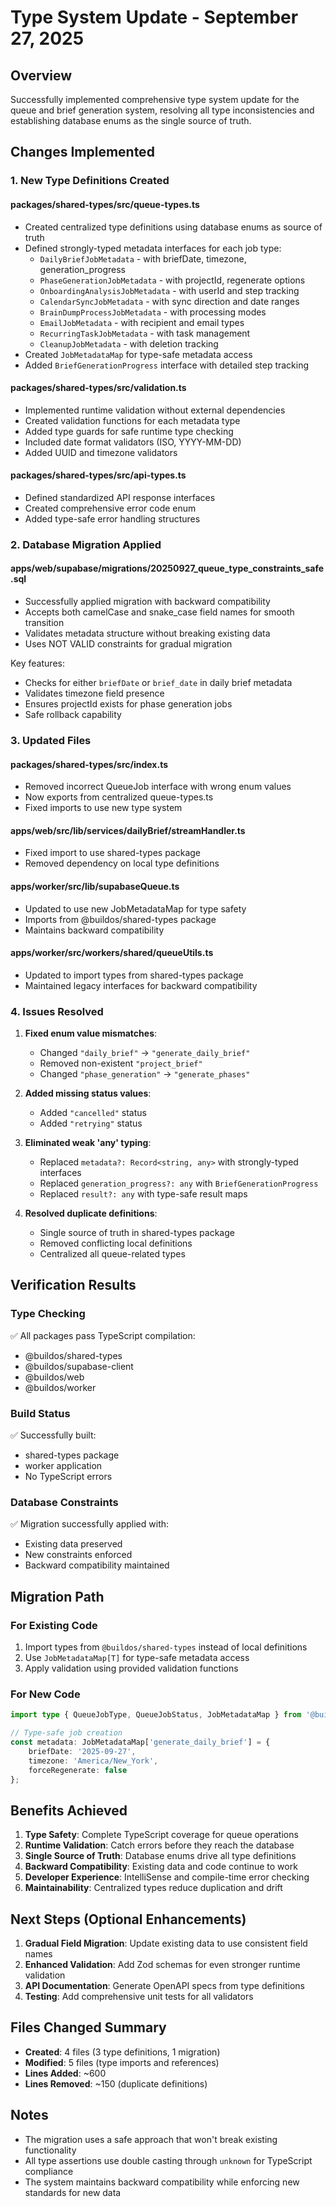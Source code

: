 # Type System Update - September 27, 2025

## Overview

Successfully implemented comprehensive type system update for the queue and brief generation system, resolving all type inconsistencies and establishing database enums as the single source of truth.

## Changes Implemented

### 1. New Type Definitions Created

#### packages/shared-types/src/queue-types.ts

- Created centralized type definitions using database enums as source of truth
- Defined strongly-typed metadata interfaces for each job type:
    - `DailyBriefJobMetadata` - with briefDate, timezone, generation_progress
    - `PhaseGenerationJobMetadata` - with projectId, regenerate options
    - `OnboardingAnalysisJobMetadata` - with userId and step tracking
    - `CalendarSyncJobMetadata` - with sync direction and date ranges
    - `BrainDumpProcessJobMetadata` - with processing modes
    - `EmailJobMetadata` - with recipient and email types
    - `RecurringTaskJobMetadata` - with task management
    - `CleanupJobMetadata` - with deletion tracking
- Created `JobMetadataMap` for type-safe metadata access
- Added `BriefGenerationProgress` interface with detailed step tracking

#### packages/shared-types/src/validation.ts

- Implemented runtime validation without external dependencies
- Created validation functions for each metadata type
- Added type guards for safe runtime type checking
- Included date format validators (ISO, YYYY-MM-DD)
- Added UUID and timezone validators

#### packages/shared-types/src/api-types.ts

- Defined standardized API response interfaces
- Created comprehensive error code enum
- Added type-safe error handling structures

### 2. Database Migration Applied

#### apps/web/supabase/migrations/20250927_queue_type_constraints_safe.sql

- Successfully applied migration with backward compatibility
- Accepts both camelCase and snake_case field names for smooth transition
- Validates metadata structure without breaking existing data
- Uses NOT VALID constraints for gradual migration

Key features:

- Checks for either `briefDate` or `brief_date` in daily brief metadata
- Validates timezone field presence
- Ensures projectId exists for phase generation jobs
- Safe rollback capability

### 3. Updated Files

#### packages/shared-types/src/index.ts

- Removed incorrect QueueJob interface with wrong enum values
- Now exports from centralized queue-types.ts
- Fixed imports to use new type system

#### apps/web/src/lib/services/dailyBrief/streamHandler.ts

- Fixed import to use shared-types package
- Removed dependency on local type definitions

#### apps/worker/src/lib/supabaseQueue.ts

- Updated to use new JobMetadataMap for type safety
- Imports from @buildos/shared-types package
- Maintains backward compatibility

#### apps/worker/src/workers/shared/queueUtils.ts

- Updated to import types from shared-types package
- Maintained legacy interfaces for backward compatibility

### 4. Issues Resolved

1. **Fixed enum value mismatches**:
    - Changed `"daily_brief"` → `"generate_daily_brief"`
    - Removed non-existent `"project_brief"`
    - Changed `"phase_generation"` → `"generate_phases"`

2. **Added missing status values**:
    - Added `"cancelled"` status
    - Added `"retrying"` status

3. **Eliminated weak 'any' typing**:
    - Replaced `metadata?: Record<string, any>` with strongly-typed interfaces
    - Replaced `generation_progress?: any` with `BriefGenerationProgress`
    - Replaced `result?: any` with type-safe result maps

4. **Resolved duplicate definitions**:
    - Single source of truth in shared-types package
    - Removed conflicting local definitions
    - Centralized all queue-related types

## Verification Results

### Type Checking

✅ All packages pass TypeScript compilation:

- @buildos/shared-types
- @buildos/supabase-client
- @buildos/web
- @buildos/worker

### Build Status

✅ Successfully built:

- shared-types package
- worker application
- No TypeScript errors

### Database Constraints

✅ Migration successfully applied with:

- Existing data preserved
- New constraints enforced
- Backward compatibility maintained

## Migration Path

### For Existing Code

1. Import types from `@buildos/shared-types` instead of local definitions
2. Use `JobMetadataMap[T]` for type-safe metadata access
3. Apply validation using provided validation functions

### For New Code

```typescript
import type { QueueJobType, QueueJobStatus, JobMetadataMap } from '@buildos/shared-types';

// Type-safe job creation
const metadata: JobMetadataMap['generate_daily_brief'] = {
	briefDate: '2025-09-27',
	timezone: 'America/New_York',
	forceRegenerate: false
};
```

## Benefits Achieved

1. **Type Safety**: Complete TypeScript coverage for queue operations
2. **Runtime Validation**: Catch errors before they reach the database
3. **Single Source of Truth**: Database enums drive all type definitions
4. **Backward Compatibility**: Existing data and code continue to work
5. **Developer Experience**: IntelliSense and compile-time error checking
6. **Maintainability**: Centralized types reduce duplication and drift

## Next Steps (Optional Enhancements)

1. **Gradual Field Migration**: Update existing data to use consistent field names
2. **Enhanced Validation**: Add Zod schemas for even stronger runtime validation
3. **API Documentation**: Generate OpenAPI specs from type definitions
4. **Testing**: Add comprehensive unit tests for all validators

## Files Changed Summary

- **Created**: 4 files (3 type definitions, 1 migration)
- **Modified**: 5 files (type imports and references)
- **Lines Added**: ~600
- **Lines Removed**: ~150 (duplicate definitions)

## Notes

- The migration uses a safe approach that won't break existing functionality
- All type assertions use double casting through `unknown` for TypeScript compliance
- The system maintains backward compatibility while enforcing new standards for new data
